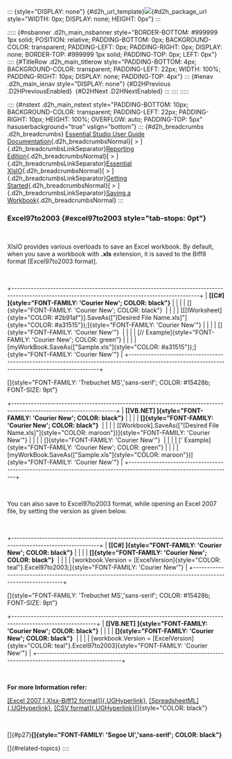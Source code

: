 ::: {style="DISPLAY: none"}
[](ms-xhelp:///?Id=d2h_url_template){#d2h_url_template}![](!package_url!){#d2h_package_url style="WIDTH: 0px; DISPLAY: none; HEIGHT: 0px"}
:::

::::: {#nsbanner .d2h_main_nsbanner style="BORDER-BOTTOM: #999999 1px solid; POSITION: relative; PADDING-BOTTOM: 0px; BACKGROUND-COLOR: transparent; PADDING-LEFT: 0px; PADDING-RIGHT: 0px; DISPLAY: none; BORDER-TOP: #999999 1px solid; PADDING-TOP: 0px; LEFT: 0px"}
:::: {#TitleRow .d2h_main_titlerow style="PADDING-BOTTOM: 4px; BACKGROUND-COLOR: transparent; PADDING-LEFT: 22px; WIDTH: 100%; PADDING-RIGHT: 10px; DISPLAY: none; PADDING-TOP: 4px"}
::: {#ienav .d2h_main_ienav style="DISPLAY: none"}
[](ms-xhelp:///?Id=1b71588e-a2a0-4bc0-924a-e0703e047656){#D2HPrevious .D2HPreviousEnabled}  [](ms-xhelp:///?Id=a73c7636-b4d4-4be4-ab0d-8c962207a3d5){#D2HNext .D2HNextEnabled}
:::
::::
:::::

:::: {#nstext .d2h_main_nstext style="PADDING-BOTTOM: 10px; BACKGROUND-COLOR: transparent; PADDING-LEFT: 22px; PADDING-RIGHT: 10px; HEIGHT: 100%; OVERFLOW: auto; PADDING-TOP: 5px" hasuserbackground="true" valign="bottom"}
::: {#d2h_breadcrumbs .d2h_breadcrumbs}
[Essential Studio User Guide Documentation](ms-xhelp:///?Id=12457748-09e3-4d74-a240-8e049cedf030){.d2h_breadcrumbsNormal}[ \> ]{.d2h_breadcrumbsLinkSeparator}[Reporting Edition](ms-xhelp:///?Id=027aa5b6-6676-4f93-ad23-c20e8c45792e){.d2h_breadcrumbsNormal}[ \> ]{.d2h_breadcrumbsLinkSeparator}[Essential XlsIO](ms-xhelp:///?Id=b01a1b50-1d7d-40c0-bc83-af67e57c9005){.d2h_breadcrumbsNormal}[ \> ]{.d2h_breadcrumbsLinkSeparator}[Getting Started](ms-xhelp:///?Id=ad99231a-9920-49c5-b9a3-8c0224163396){.d2h_breadcrumbsNormal}[ \> ]{.d2h_breadcrumbsLinkSeparator}[Saving a Workbook](ms-xhelp:///?Id=1b71588e-a2a0-4bc0-924a-e0703e047656){.d2h_breadcrumbsNormal}
:::

### Excel97to2003 {#excel97to2003 style="tab-stops: 0pt"}

 

XlsIO provides various overloads to save an Excel workbook. By default, when you save a workbook with **.xls** extension, it is saved to the Biff8 format \[Excel97to2003 format\].

 

+-------------------------------------------------------------------------------------------------------------------------------------------------+
| **[\[C#\] ]{style="FONT-FAMILY: 'Courier New'; COLOR: black"}**                                                                                 |
|                                                                                                                                                 |
| []{style="FONT-FAMILY: 'Courier New'; COLOR: black"}                                                                                            |
|                                                                                                                                                 |
| [\[[IWorksheet]{style="COLOR: #2b91af"}\].SaveAs([\"\[Desired File Name.xls\]\"]{style="COLOR: #a31515"});]{style="FONT-FAMILY: 'Courier New'"} |
|                                                                                                                                                 |
| []{style="FONT-FAMILY: 'Courier New'"}                                                                                                          |
|                                                                                                                                                 |
| [// Example]{style="FONT-FAMILY: 'Courier New'; COLOR: green"}                                                                                  |
|                                                                                                                                                 |
| [myWorkBook.SaveAs([\"Sample.xls\"]{style="COLOR: #a31515"});]{style="FONT-FAMILY: 'Courier New'"}                                              |
+-------------------------------------------------------------------------------------------------------------------------------------------------+

[]{style="FONT-FAMILY: 'Trebuchet MS','sans-serif'; COLOR: #15428b; FONT-SIZE: 9pt"} 

+-------------------------------------------------------------------------------------------------------------------+
| **[\[VB.NET\] ]{style="FONT-FAMILY: 'Courier New'; COLOR: black"}**                                               |
|                                                                                                                   |
| **[]{style="FONT-FAMILY: 'Courier New'; COLOR: black"}**                                                          |
|                                                                                                                   |
| [\[Workbook\].SaveAs([\"\[Desired File Name.xls\]\"]{style="COLOR: maroon"})]{style="FONT-FAMILY: 'Courier New'"} |
|                                                                                                                   |
| []{style="FONT-FAMILY: 'Courier New'"}                                                                            |
|                                                                                                                   |
| [\' Example]{style="FONT-FAMILY: 'Courier New'; COLOR: green"}                                                    |
|                                                                                                                   |
| [myWorkBook.SaveAs([\"Sample.xls\"]{style="COLOR: maroon"})]{style="FONT-FAMILY: 'Courier New'"}                  |
+-------------------------------------------------------------------------------------------------------------------+

 

You can also save to Excel97to2003 format, while opening an Excel 2007 file, by setting the version as given below.

 

+-------------------------------------------------------------------------------------------------------------+
| **[\[C#\] ]{style="FONT-FAMILY: 'Courier New'; COLOR: black"}**                                             |
|                                                                                                             |
| **[]{style="FONT-FAMILY: 'Courier New'; COLOR: black"}**                                                    |
|                                                                                                             |
| [workbook.Version = [ExcelVersion]{style="COLOR: teal"}.Excel97to2003;]{style="FONT-FAMILY: 'Courier New'"} |
+-------------------------------------------------------------------------------------------------------------+

[]{style="FONT-FAMILY: 'Trebuchet MS','sans-serif'; COLOR: #15428b; FONT-SIZE: 9pt"} 

+------------------------------------------------------------------------------------------------------------+
| **[\[VB.NET\] ]{style="FONT-FAMILY: 'Courier New'; COLOR: black"}**                                        |
|                                                                                                            |
| **[]{style="FONT-FAMILY: 'Courier New'; COLOR: black"}**                                                   |
|                                                                                                            |
| [workbook.Version = [ExcelVersion]{style="COLOR: teal"}.Excel97to2003]{style="FONT-FAMILY: 'Courier New'"} |
+------------------------------------------------------------------------------------------------------------+

 

**For more Information refer:**

[[Excel 2007 \[.Xlsx-Biff12 format\]]{.UGHyperlink}](ms-xhelp:///?Id=5cc1e03c-a07a-4771-9986-eb6c4578ef8f), [[SpreadsheetML]{.UGHyperlink}](ms-xhelp:///?Id=b7fff239-e9ce-4e93-a227-8c570b114beb), [[CSV format]{.UGHyperlink}](ms-xhelp:///?Id=b5f99653-905f-4aa8-a445-bc230a3d7b92)[]{style="COLOR: black"}

 

[]{#p27}**[]{style="FONT-FAMILY: 'Segoe UI','sans-serif'; COLOR: black"}** 

[]{#related-topics}
::::
